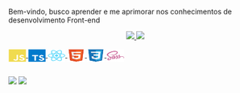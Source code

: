  Bem-vindo, busco aprender e me aprimorar nos conhecimentos de desenvolvimento Front-end
<div align="center">
  <a href="https://github.com/willmpaim">
  <img height="150em" src="https://github-readme-stats.vercel.app/api?username=willmpaim&show_icons=true&theme=dark&include_all_commits=&count_private=true"/>
  <img height="150em" src="https://github-readme-stats.vercel.app/api/top-langs/?username=willmpaim&layout=compact&langs_count=7&theme=dark"/>
</div>
 
<div style="display: inline_block"><br>
  <img align="center" alt="will-Js" height="25" width="35" src="https://raw.githubusercontent.com/devicons/devicon/master/icons/javascript/javascript-plain.svg">
  <img align="center" alt="will-Ts" height="25" width="35" src="https://raw.githubusercontent.com/devicons/devicon/master/icons/typescript/typescript-plain.svg">
  <img align="center" alt="will-React" height="25" width="35" src="https://raw.githubusercontent.com/devicons/devicon/master/icons/react/react-original.svg">
  <img align="center" alt="will-HTML" height="25" width="35" src="https://raw.githubusercontent.com/devicons/devicon/master/icons/html5/html5-original.svg">
  <img align="center" alt="will-CSS" height="25" width="35" src="https://raw.githubusercontent.com/devicons/devicon/master/icons/css3/css3-original.svg">
  <img align="center" alt="will-Sass" height="25" width="35" src="https://raw.githubusercontent.com/devicons/devicon/master/icons/sass/sass-original.svg">
</div>
 
  ##
 
<div> 
  <a href = "mailto:willmpaim@gmail.com"><img src="https://img.shields.io/badge/-Gmail-%23333?style=for-the-badge&logo=gmail&logoColor=white" target="_blank"></a>
  <a href="https://www.linkedin.com/in/willmpaim/" target="_blank"><img src="https://img.shields.io/badge/-LinkedIn-%230077B5?style=for-the-badge&logo=linkedin&logoColor=white" target="_blank"></a> 
</div>
